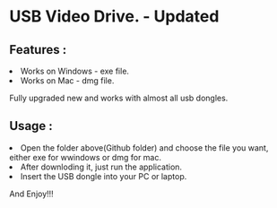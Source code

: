 <h1>USB Video Drive. - Updated</h1>
<h2>Features :</h2>
<li>Works on Windows - exe file. </li>
<li>Works on Mac - dmg file.</li>
<p>Fully upgraded new and works with almost all usb dongles.</p>

<h2>Usage :</h2>
<li>Open the folder above(Github folder) and choose the file you want, either exe for wwindows or dmg for mac.</li>
<li>After downloding it, just run the application.</li>
<li>Insert the USB dongle into your PC or laptop.</li>

<p>And Enjoy!!!</p>